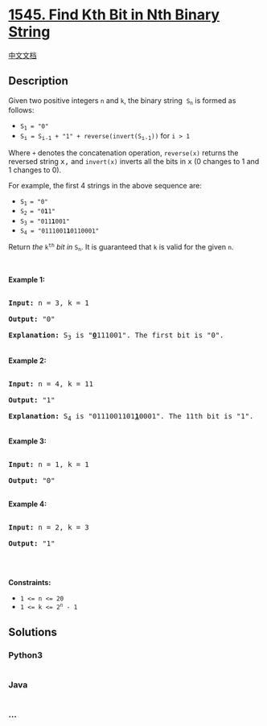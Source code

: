 # [1545. Find Kth Bit in Nth Binary String](https://leetcode.com/problems/find-kth-bit-in-nth-binary-string)

[中文文档](/solution/1500-1599/1545.Find%20Kth%20Bit%20in%20Nth%20Binary%20String/README.md)

## Description

<p>Given two positive integers&nbsp;<code>n</code>&nbsp;and <code>k</code>,&nbsp;the binary string&nbsp;&nbsp;<code>S<sub>n</sub></code>&nbsp;is formed as follows:</p>

<ul>
    <li><code>S<sub>1</sub>&nbsp;= &quot;0&quot;</code></li>
    <li><code>S<sub><span style="font-size: 10.8333px;">i</span></sub>&nbsp;=&nbsp;S<sub><span style="font-size: 10.8333px;">i-1</span></sub>&nbsp;+ &quot;1&quot; + reverse(invert(S<sub><span style="font-size: 10.8333px;">i-1</span></sub>))</code>&nbsp;for&nbsp;<code>i &gt; 1</code></li>
</ul>

<p>Where&nbsp;<code>+</code>&nbsp;denotes the concatenation operation,&nbsp;<code>reverse(x)</code>&nbsp;returns the reversed string <font face="monospace">x,</font>&nbsp;and&nbsp;<code>invert(x)</code>&nbsp;inverts all the bits in <font face="monospace">x</font> (0 changes to 1 and 1 changes to 0).</p>

<p>For example, the first 4 strings in the above sequence are:</p>

<ul>
    <li><code>S<sub>1&nbsp;</sub>= &quot;0&quot;</code></li>
    <li><code>S<sub>2&nbsp;</sub>= &quot;0<strong>1</strong>1&quot;</code></li>
    <li><code>S<sub>3&nbsp;</sub>= &quot;011<strong>1</strong>001&quot;</code></li>
    <li><code>S<sub>4</sub> = &quot;0111001<strong>1</strong>0110001&quot;</code></li>
</ul>

<p>Return <em>the</em> <code>k<sup>th</sup></code> <em>bit</em> <em>in</em>&nbsp;<code>S<sub>n</sub></code>. It is guaranteed that&nbsp;<code>k</code>&nbsp;is valid for the given&nbsp;<code>n</code>.</p>

<p>&nbsp;</p>

<p><strong>Example 1:</strong></p>

<pre>

<strong>Input:</strong> n = 3, k = 1

<strong>Output:</strong> &quot;0&quot;

<strong>Explanation: </strong>S<sub>3</sub>&nbsp;is &quot;<strong><u>0</u></strong>111001&quot;. The first bit is &quot;0&quot;.

</pre>

<p><strong>Example 2:</strong></p>

<pre>

<strong>Input:</strong> n = 4, k = 11

<strong>Output:</strong> &quot;1&quot;

<strong>Explanation: </strong>S<sub>4</sub>&nbsp;is &quot;0111001101<strong><u>1</u></strong>0001&quot;. The 11th bit is &quot;1&quot;.

</pre>

<p><strong>Example 3:</strong></p>

<pre>

<strong>Input:</strong> n = 1, k = 1

<strong>Output:</strong> &quot;0&quot;

</pre>

<p><strong>Example 4:</strong></p>

<pre>

<strong>Input:</strong> n = 2, k = 3

<strong>Output:</strong> &quot;1&quot;

</pre>

<p>&nbsp;</p>

<p><strong>Constraints:</strong></p>

<ul>
    <li><code>1 &lt;= n &lt;= 20</code></li>
    <li><code>1 &lt;= k &lt;= 2<sup>n</sup> - 1</code></li>
</ul>

## Solutions

<!-- tabs:start -->

### **Python3**

```python

```

### **Java**

```java

```

### **...**

```

```

<!-- tabs:end -->
